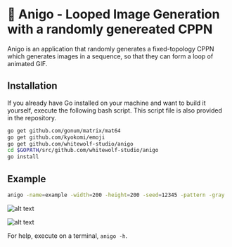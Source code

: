 # &#127843; Anigo - Looped Image Generation with a randomly genereated CPPN
Anigo is an application that randomly generates a fixed-topology CPPN which
generates images in a sequence, so that they can form a loop of animated GIF.

## Installation
If you already have Go installed on your machine and want to build it yourself,
execute the following bash script. This script file is also provided in the repository.

```bash
go get github.com/gonum/matrix/mat64
go get github.com/kyokomi/emoji
go get github.com/whitewolf-studio/anigo
cd $GOPATH/src/github.com/whitewolf-studio/anigo
go install
```

## Example
```bash
anigo -name=example -width=200 -height=200 -seed=12345 -pattern -gray
```
![alt text](https://github.com/whitewolf-studio/anigo/blob/master/screenshot.png "screenshot")

![alt text](https://github.com/whitewolf-studio/anigo/blob/master/example.gif "example animation")

For help, execute on a terminal, `anigo -h`.
